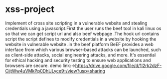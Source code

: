 # xss-project
Implement of cross site scripting in a vulnerable  website and stealing credentials using a javascript.First the user runs the beef tool in kali linux os so that we can get script url and also beef webpage .The hook url contains script the script defines to modify credentials in a website by hooking the website in vulnerable website .in the beef platform BeEF provides a web interface from which various browser-based attacks can be launched, such as client-side attacks, social engineering attacks, and more. It's essential for ethical hacking and security testing to ensure web applications and browsers are secure.
demo link:->https://drive.google.com/file/d/1l2rk2dzF-CijtWw4uVMkPp0DhULyce9-/view?usp=sharing
